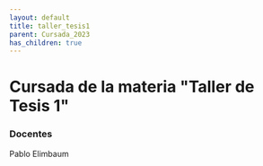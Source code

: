 ```yaml
---
layout: default
title: taller_tesis1
parent: Cursada_2023
has_children: true
---
```


# Cursada de la materia "Taller de Tesis 1"

### Docentes
Pablo Elimbaum


